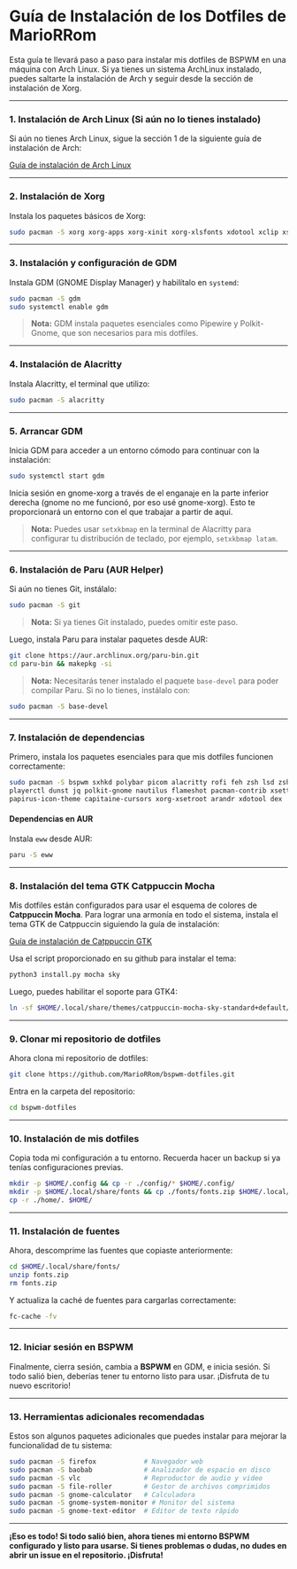 # **Guía de Instalación de los Dotfiles de MarioRRom**

Esta guía te llevará paso a paso para instalar mis dotfiles de BSPWM en una máquina con Arch Linux. Si ya tienes un sistema ArchLinux instalado, puedes saltarte la instalación de Arch y seguir desde la sección de instalación de Xorg.

---

### **1. Instalación de Arch Linux (Si aún no lo tienes instalado)**

Si aún no tienes Arch Linux, sigue la sección 1 de la siguiente guía de instalación de Arch:

[Guía de instalación de Arch Linux](https://github.com/silentz/arch-linux-install-guide?tab=readme-ov-file#----section-01-step-by-step-guide-of-installing-arch-linux-on-your-hardware-)

---

### **2. Instalación de Xorg**

Instala los paquetes básicos de Xorg:

```bash
sudo pacman -S xorg xorg-apps xorg-xinit xorg-xlsfonts xdotool xclip xsel
```

---


### **3. Instalación y configuración de GDM**

Instala GDM (GNOME Display Manager) y habilítalo en `systemd`:

```bash
sudo pacman -S gdm
sudo systemctl enable gdm
```

> **Nota:** GDM instala paquetes esenciales como Pipewire y Polkit-Gnome, que son necesarios para mis dotfiles.

---

### **4. Instalación de Alacritty**

Instala Alacritty, el terminal que utilizo:

```bash
sudo pacman -S alacritty
```

---

### **5. Arrancar GDM**

Inicia GDM para acceder a un entorno cómodo para continuar con la instalación:

```bash
sudo systemctl start gdm
```

Inicia sesión en gnome-xorg a través de el enganaje en la parte inferior derecha (gnome no me funcionó, por eso usé gnome-xorg). Esto te proporcionará un entorno con el que trabajar a partir de aquí.

> **Nota:** Puedes usar `setxkbmap` en la terminal de Alacritty para configurar tu distribución de teclado, por ejemplo, `setxkbmap latam`.

---

### **6. Instalación de Paru (AUR Helper)**

Si aún no tienes Git, instálalo:

```bash
sudo pacman -S git
```

> **Nota:** Si ya tienes Git instalado, puedes omitir este paso.

Luego, instala Paru para instalar paquetes desde AUR:

```bash
git clone https://aur.archlinux.org/paru-bin.git
cd paru-bin && makepkg -si
```

> **Nota:** Necesitarás tener instalado el paquete `base-devel` para poder compilar Paru. Si no lo tienes, instálalo con:

```bash
sudo pacman -S base-devel
```

---

### **7. Instalación de dependencias**

Primero, instala los paquetes esenciales para que mis dotfiles funcionen correctamente:

```bash
sudo pacman -S bspwm sxhkd polybar picom alacritty rofi feh zsh lsd zsh-syntax-highlighting zsh-autosuggestions \
playerctl dunst jq polkit-gnome nautilus flameshot pacman-contrib xsettingsd brightnessctl redshift \
papirus-icon-theme capitaine-cursors xorg-xsetroot arandr xdotool dex
```

#### **Dependencias en AUR**

Instala `eww` desde AUR:

```bash
paru -S eww
```

---

### **8. Instalación del tema GTK Catppuccin Mocha**

Mis dotfiles están configurados para usar el esquema de colores de **Catppuccin Mocha**. Para lograr una armonía en todo el sistema, instala el tema GTK de Catppuccin siguiendo la guía de instalación:

[Guía de instalación de Catppuccin GTK](https://github.com/catppuccin/gtk/blob/main/docs/USAGE.md)

Usa el script proporcionado en su github para instalar el tema:

```bash
python3 install.py mocha sky
```

Luego, puedes habilitar el soporte para GTK4:

```bash
ln -sf $HOME/.local/share/themes/catppuccin-mocha-sky-standard+default/gtk-4.0 $HOME/.config/
```

---

### **9. Clonar mi repositorio de dotfiles**

Ahora clona mi repositorio de dotfiles:

```bash
git clone https://github.com/MarioRRom/bspwm-dotfiles.git
```

Entra en la carpeta del repositorio:

```bash
cd bspwm-dotfiles
```

---

### **10. Instalación de mis dotfiles**

Copia toda mi configuración a tu entorno. Recuerda hacer un backup si ya tenías configuraciones previas.

```bash
mkdir -p $HOME/.config && cp -r ./config/* $HOME/.config/
mkdir -p $HOME/.local/share/fonts && cp ./fonts/fonts.zip $HOME/.local/share/fonts/
cp -r ./home/. $HOME/
```

---

### **11. Instalación de fuentes**

Ahora, descomprime las fuentes que copiaste anteriormente:

```bash
cd $HOME/.local/share/fonts/
unzip fonts.zip
rm fonts.zip
```

Y actualiza la caché de fuentes para cargarlas correctamente:

```bash
fc-cache -fv
```

---

### **12. Iniciar sesión en BSPWM**

Finalmente, cierra sesión, cambia a **BSPWM** en GDM, e inicia sesión. Si todo salió bien, deberías tener tu entorno listo para usar. ¡Disfruta de tu nuevo escritorio!

---

### **13. Herramientas adicionales recomendadas**

Estos son algunos paquetes adicionales que puedes instalar para mejorar la funcionalidad de tu sistema:

```bash
sudo pacman -S firefox            # Navegador web
sudo pacman -S baobab             # Analizador de espacio en disco
sudo pacman -S vlc                # Reproductor de audio y video
sudo pacman -S file-roller        # Gestor de archivos comprimidos
sudo pacman -S gnome-calculator   # Calculadora
sudo pacman -S gnome-system-monitor # Monitor del sistema
sudo pacman -S gnome-text-editor  # Editor de texto rápido
```

---

**¡Eso es todo! Si todo salió bien, ahora tienes mi entorno BSPWM configurado y listo para usarse. Si tienes problemas o dudas, no dudes en abrir un issue en el repositorio. ¡Disfruta!**  
